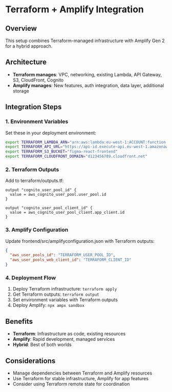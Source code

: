 # Terraform + Amplify Integration

## Overview
This setup combines Terraform-managed infrastructure with Amplify Gen 2 for a hybrid approach.

## Architecture
- **Terraform manages**: VPC, networking, existing Lambda, API Gateway, S3, CloudFront, Cognito
- **Amplify manages**: New features, auth integration, data layer, additional storage

## Integration Steps

### 1. Environment Variables
Set these in your deployment environment:
```bash
export TERRAFORM_LAMBDA_ARN="arn:aws:lambda:eu-west-1:ACCOUNT:function:get_sample"
export TERRAFORM_API_URL="https://api-id.execute-api.eu-west-1.amazonaws.com"
export TERRAFORM_S3_BUCKET="figma-react-frontend"
export TERRAFORM_CLOUDFRONT_DOMAIN="d123456789.cloudfront.net"
```

### 2. Terraform Outputs
Add to terraform/outputs.tf:
```hcl
output "cognito_user_pool_id" {
  value = aws_cognito_user_pool.user_pool.id
}

output "cognito_user_pool_client_id" {
  value = aws_cognito_user_pool_client.app_client.id
}
```

### 3. Amplify Configuration
Update frontend/src/amplifyconfiguration.json with Terraform outputs:
```json
{
  "aws_user_pools_id": "TERRAFORM_USER_POOL_ID",
  "aws_user_pools_web_client_id": "TERRAFORM_CLIENT_ID"
}
```

### 4. Deployment Flow
1. Deploy Terraform infrastructure: `terraform apply`
2. Get Terraform outputs: `terraform output`
3. Set environment variables with Terraform outputs
4. Deploy Amplify: `npx ampx sandbox`

## Benefits
- **Terraform**: Infrastructure as code, existing resources
- **Amplify**: Rapid development, managed services
- **Hybrid**: Best of both worlds

## Considerations
- Manage dependencies between Terraform and Amplify resources
- Use Terraform for stable infrastructure, Amplify for app features
- Consider using Terraform remote state for coordination